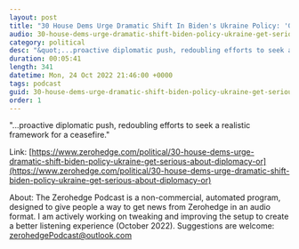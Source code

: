 ```yaml
---
layout: post
title: "30 House Dems Urge Dramatic Shift In Biden's Ukraine Policy: 'Get Serious About Diplomacy Or Risk Nuclear Miscalculation'"
audio: 30-house-dems-urge-dramatic-shift-biden-policy-ukraine-get-serious-about-diplomacy-or-0
category: political
desc: "&quot;...proactive diplomatic push, redoubling efforts to seek a realistic framework for a ceasefire.&quot;"
duration: 00:05:41
length: 341
datetime: Mon, 24 Oct 2022 21:46:00 +0000
tags: podcast
guid: 30-house-dems-urge-dramatic-shift-biden-policy-ukraine-get-serious-about-diplomacy-or-0
order: 1
---
```

&quot;...proactive diplomatic push, redoubling efforts to seek a realistic framework for a ceasefire.&quot;

Link: [https://www.zerohedge.com/political/30-house-dems-urge-dramatic-shift-biden-policy-ukraine-get-serious-about-diplomacy-or](https://www.zerohedge.com/political/30-house-dems-urge-dramatic-shift-biden-policy-ukraine-get-serious-about-diplomacy-or)

About: The Zerohedge Podcast is a non-commercial, automated program, designed to give people a way to get news from Zerohedge in an audio format.  I am actively working on tweaking and improving the setup to create a better listening experience (October 2022).  Suggestions are welcome: [zerohedgePodcast@outlook.com](mailto:zerohedgePodcast@outlook.com)